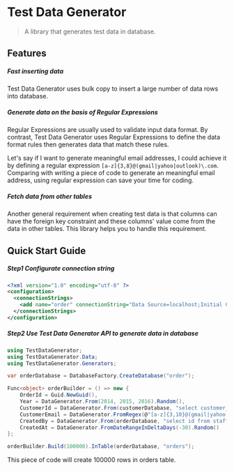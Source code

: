 # Test Data Generator
> A library that generates test data in database.

## Features
##### Fast inserting data
Test Data Generator uses bulk copy to insert a large number of data rows into database.

##### Generate data on the basis of Regular Expressions

Regular Expressions are usually used to validate input data format. By contrast, Test Data Generator uses Regular Expressions to define the data format rules then generates data that match these rules.

Let's say if I want to generate meaningful email addresses, I could achieve it by defining a regular expression `[a-z]{3,8}@(gmail|yahoo|outlook)\.com`. Comparing with writing a piece of code to generate an meaningful email address, using regular expression can save your time for coding.

##### Fetch data from other tables
Another general requirement when creating test data is that columns can have the foreign key constraint and these columns' value come from the data in other tables. This library helps you to handle this requirement.

## Quick Start Guide

##### Step1 Configurate connection string
```xml
<?xml version="1.0" encoding="utf-8" ?>
<configuration>
  <connectionStrings>
    <add name="order" connectionString="Data Source=localhost;Initial Catalog=order;Integrated Security=True" providerName="System.Data.SqlClient"/>
  </connectionStrings>
</configuration>
```

##### Step2 Use Test Data Generator API to generate data in database
```c#
using TestDataGenerator;
using TestDataGenerator.Data;
using TestDataGenerator.Generators;

var orderDatabase = DatabaseFactory.CreateDatabase("order");

Func<object> orderBuilder = () => new {
    OrderId = Guid.NewGuid(),
    Year = DataGenerator.From(2014, 2015, 2016).Random(),
    CustomerId = DataGenerator.From(customerDatabase, "select customer_id from customers").Random(),
    CustomerEmail = DataGenerator.FromRegex(@"[a-z]{3,10}@(gmail|yahoo|outlook)\.com").Random(),
    CreatedBy = DataGenerator.From(orderDatabase, "select id from staff").Random(),
    CreatedAt = DataGenerator.FromDateRangeInDeltaDays(-30).Random()
};

orderBuilder.Build(100000).InTable(orderDatabase, "orders");
```
This piece of code will create 100000 rows in orders table.
